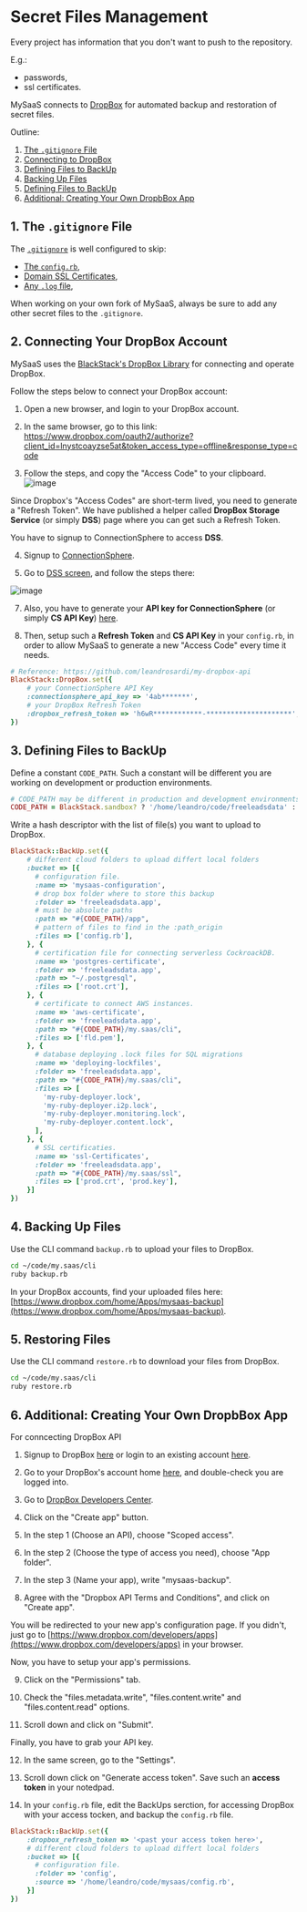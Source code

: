 # Secret Files Management

Every project has information that you don't want to push to the repository.

E.g.:
- passwords,
- ssl certificates. 

MySaaS connects to [DropBox](https://www.dropbox.com/developers/reference/developer-guide) for automated backup and restoration of secret files.

Outline:

1. [The `.gitignore` File](#1-the-gitignore-file)
2. [Connecting to DropBox](#2-connecting-your-dropbox-account)
3. [Defining Files to BackUp](#3-defining-files-to-backup)
4. [Backing Up Files](#4-backing-up-files)
5. [Defining Files to BackUp](#5-restoring-files)
6. [Additional: Creating Your Own DropbBox App](#6-additional-creating-your-own-dropbbox-app)

## 1. The `.gitignore` File

The [`.gitignore`](https://github.com/leandrosardi/mysaas/blob/main/.gitignore) is well configured to skip:

- [The `config.rb`](https://github.com/leandrosardi/mysaas/blob/1.1.0/.gitignore#L31),
- [Domain SSL Certificates](https://github.com/leandrosardi/mysaas/blob/1.1.0/.gitignore#L20),
- [Any `.log` file](https://github.com/leandrosardi/mysaas/blob/1.1.0/.gitignore#L63),

When working on your own fork of MySaaS, always be sure to add any other secret files to the `.gitignore`.

## 2. Connecting Your DropBox Account

MySaaS uses the [BlackStack's DropBox Library](https://github.com/leandrosardi/my-dropbox-api) for connecting and operate DropBox.

Follow the steps below to connect your DropBox account:

1. Open a new browser, and login to your DropBox account.

2. In the same browser, go to this link:
https://www.dropbox.com/oauth2/authorize?client_id=lnystcoayzse5at&token_access_type=offline&response_type=code

3. Follow the steps, and copy the "Access Code" to your clipboard.
![image](https://user-images.githubusercontent.com/55877846/215112803-4f4b08b3-5fa5-45f9-ac27-b1d1aba5ba2e.png)

Since Dropbox's "Access Codes" are short-term lived, you need to generate a "Refresh Token".
We have published a helper called **DropBox Storage Service** (or simply **DSS**) page where you can get such a Refresh Token.

You have to signup to ConnectionSphere to access **DSS**.

4. Signup to [ConnectionSphere](https://ConnectionSphere.com/signup).

5. Go to [DSS screen](https://connectionsphere.com/developers/dss), and follow the steps there:

![image](https://user-images.githubusercontent.com/55877846/215155561-ed1c915f-e585-49bd-957d-4e9cc60d3f02.png)

7. Also, you have to generate your **API key for ConnectionSphere** (or simply **CS API Key**) [here](https://connectionsphere.com/settings/apikey).

8. Then, setup such a **Refresh Token** and **CS API Key** in your `config.rb`, in order to allow MySaaS to generate a new "Access Code" every time it needs.

```ruby
# Reference: https://github.com/leandrosardi/my-dropbox-api
BlackStack::DropBox.set({
    # your ConnectionSphere API Key
    :connectionsphere_api_key => '4ab*******',
    # your DropBox Refresh Token
    :dropbox_refresh_token => 'h6wR************-*********************',
})
```

## 3. Defining Files to BackUp

Define a constant `CODE_PATH`. Such a constant will be different you are working on development or production environments.

```ruby
# CODE_PATH may be different in production and development environments.
CODE_PATH = BlackStack.sandbox? ? '/home/leandro/code/freeleadsdata' : '/home/ubuntu/code/freeleadsdata'
```

Write a hash descriptor with the list of file(s) you want to upload to DropBox.

```ruby
BlackStack::BackUp.set({
    # different cloud folders to upload differt local folders 
    :bucket => [{
      # configuration file.
      :name => 'mysaas-configuration',
      # drop box folder where to store this backup
      :folder => 'freeleadsdata.app',
      # must be absolute paths
      :path => "#{CODE_PATH}/app",
      # pattern of files to find in the :path_origin
      :files => ['config.rb'],
    }, {
      # certification file for connecting serverless CockroackDB.
      :name => 'postgres-certificate',
      :folder => 'freeleadsdata.app',
      :path => "~/.postgresql",
      :files => ['root.crt'],
    }, {
      # certificate to connect AWS instances.
      :name => 'aws-certificate',
      :folder => 'freeleadsdata.app',
      :path => "#{CODE_PATH}/my.saas/cli",
      :files => ['fld.pem'],
    }, {
      # database deploying .lock files for SQL migrations
      :name => 'deploying-lockfiles',
      :folder => 'freeleadsdata.app',
      :path => "#{CODE_PATH}/my.saas/cli",
      :files => [
        'my-ruby-deployer.lock', 
        'my-ruby-deployer.i2p.lock', 
        'my-ruby-deployer.monitoring.lock',
        'my-ruby-deployer.content.lock',
      ],
    }, {
      # SSL certificaties.
      :name => 'ssl-Certificates',
      :folder => 'freeleadsdata.app',
      :path => "#{CODE_PATH}/my.saas/ssl",
      :files => ['prod.crt', 'prod.key'],
    }]
})
```

## 4. Backing Up Files

Use the CLI command `backup.rb` to upload your files to DropBox.

```bash
cd ~/code/my.saas/cli
ruby backup.rb
```

In your DropBox accounts, find your uploaded files here: [https://www.dropbox.com/home/Apps/mysaas-backup](https://www.dropbox.com/home/Apps/mysaas-backup).

## 5. Restoring Files

Use the CLI command `restore.rb` to download your files from DropBox.

```bash
cd ~/code/my.saas/cli
ruby restore.rb
```

## 6. Additional: Creating Your Own DropbBox App

For conncecting DropBox API

1. Signup to DropBox [here](https://www.dropbox.com/register) or login to an existing account [here](https://www.dropbox.com/login).

2. Go to your DropBox's account home [here](https://www.dropbox.com/home), and double-check you are logged into.

3. Go to [DropBox Developers Center](https://www.dropbox.com/developers/apps/).

4. Click on the "Create app" button.

5. In the step 1 (Choose an API), choose "Scoped access".

6. In the step 2 (Choose the type of access you need), choose "App folder".

7. In the step 3 (Name your app), write "mysaas-backup".

8. Agree with the "Dropbox API Terms and Conditions", and click on "Create app".

You will be redirected to your new app's configuration page.
If you didn't, just go to [https://www.dropbox.com/developers/apps](https://www.dropbox.com/developers/apps) in your browser.

Now, you have to setup your app's permissions.

9. Click on the "Permissions" tab.

10. Check the "files.metadata.write", "files.content.write" and "files.content.read" options.

11. Scroll down and click on "Submit".

Finally, you have to grab your API key.

12. In the same screen, go to the "Settings".

13. Scroll down click on "Generate access token". Save such an **access token** in your notedpad.

14. In your `config.rb` file, edit the BackUps serction, for accessing DropBox with your access tocken, and backup the `config.rb` file.

```ruby
BlackStack::BackUp.set({
    :dropbox_refresh_token => '<past your access token here>',
    # different cloud folders to upload differt local folders 
    :bucket => [{
      # configuration file.
      :folder => 'config',
      :source => '/home/leandro/code/mysaas/config.rb',
    }]
})
```
